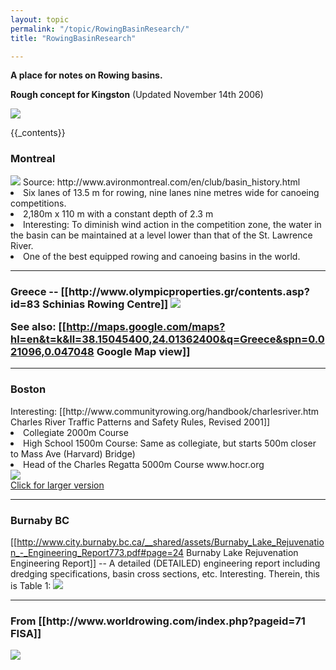 ```yaml
---
layout: topic
permalink: "/topic/RowingBasinResearch/"
title: "RowingBasinResearch"

---
```


<b>A place for notes on Rowing basins.</b>

<b>Rough concept for Kingston</b> (Updated November 14th 2006)

<img src="http://k7waterfront.org/Images/RowingCourseInnerHarbour01.jpg">


{{_contents}}

<h3>Montreal</h3>
<img src="http://www.avironmontreal.com/common/images/club/Olympic_Bassin_view_250.jpg" class="floatright histphotowrap">
Source:   http://www.avironmontreal.com/en/club/basin_history.html
<li> Six lanes of 13.5 m for rowing, nine lanes nine metres wide for canoeing competitions.
<li> 2,180m x 110 m with a constant depth of 2.3 m
<li> Interesting: To diminish wind action in the competition zone, the water in the basin can be maintained at a level lower than that of the St. Lawrence River.
<li> One of the best equipped rowing and canoeing basins in the world.


<hr class="clearboth">

<h3>Greece -- [[http://www.olympicproperties.gr/contents.asp?id=83 Schinias Rowing Centre]]
<img src="http://www.olympicproperties.gr/olympicproperties/imageupload/sxinias_front_02.jpg" class="histphotowrap">

See also: [[http://maps.google.com/maps?hl=en&t=k&ll=38.15045400,24.01362400&q=Greece&spn=0.021096,0.047048 Google Map view]]

<hr class="clearboth">


<h3>Boston</h3>
Interesting: [[http://www.communityrowing.org/handbook/charlesriver.htm Charles River Traffic Patterns and Safety Rules, Revised 2001]]
<li> Collegiate 2000m Course
<li> High School 1500m Course: Same as collegiate, but starts 500m closer to Mass Ave (Harvard) Bridge)
<li> Head of the Charles Regatta 5000m Course www.hocr.org

<div class="photowrap"><a href="http://www.hocr.org/pdf/06course.pdf"><img src="http://k7waterfront.org/Images/CharlesRiverRowing600.jpg"><br><span class="phototext">Click for larger version</a></div>

<hr class="clearboth">

<h3>Burnaby BC</h3>

[[http://www.city.burnaby.bc.ca/__shared/assets/Burnaby_Lake_Rejuvenation_-_Engineering_Report773.pdf#page=24 Burnaby Lake Rejuvenation Engineering Report]] -- A detailed (DETAILED) engineering report including dredging specifications, basin cross sections, etc.  Interesting.  Therein, this is Table 1:
<img src="http://k7waterfront.org/Images/BurnabyRowingTable1.jpg">

<hr class="clearboth">

<h3>From [[http://www.worldrowing.com/index.php?pageid=71 FISA]]</h3>
<a href="http://www.worldrowing.com/index.php?pageid=71"><img src="http://k7waterfront.org/Images/FISARulesOfRacing.jpg"></a>

